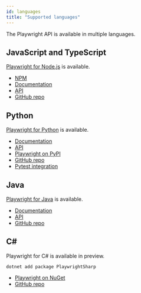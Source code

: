 ```yaml
---
id: languages
title: "Supported languages"
---
```


The Playwright API is available in multiple languages.

<!-- TOC -->

## JavaScript and TypeScript

[Playwright for Node.js](https://playwright.dev/docs/intro/) is available.

* [NPM](https://www.npmjs.com/package/playwright)
* [Documentation](https://playwright.dev/docs/intro/)
* [API](https://playwright.dev/docs/api/class-playwright)
* [GitHub repo](https://github.com/microsoft/playwright)

## Python

[Playwright for Python](https://playwright.dev/python/docs/intro/) is available.

* [Documentation](https://playwright.dev/python/docs/intro/)
* [API](https://playwright.dev/python/docs/api/class-playwright)
* [Playwright on PyPI](https://pypi.org/project/playwright/)
* [GitHub repo](https://github.com/microsoft/playwright-python)
* [Pytest integration](https://github.com/microsoft/playwright-pytest)

## Java

[Playwright for Java](https://playwright.dev/java/docs/intro/) is available.

* [Documentation](https://playwright.dev/java/docs/intro/)
* [API](https://playwright.dev/java/docs/api/class-playwright)
* [GitHub repo](https://github.com/microsoft/playwright-java)

## C#

Playwright for C# is available in preview.

```
dotnet add package PlaywrightSharp
```

* [Playwright on NuGet](https://www.nuget.org/packages/PlaywrightSharp/)
* [GitHub repo](https://github.com/microsoft/playwright-sharp)

